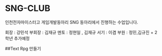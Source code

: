 # SNG-CLUB

인천전자마이스터고 게임개발동아리 SNG 동아리에서 진행하는 수업입니다.

회장 : 강민석
부회장 : 김재규
멘토 : 정현일 , 김재규
서기 : 이겸
부원 : 정민,김규진 + 2학년 추가예정

##Text Rpg 만들기

##
